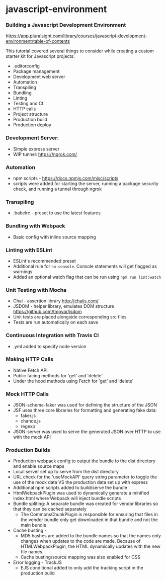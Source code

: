 # javascript-environment

### Building a Javascript Development Environment
https://app.pluralsight.com/library/courses/javascript-development-environment/table-of-contents

This tutorial covered several things to consider while creating a custom starter kit for Javascript projects:

* .editorconfig
* Package management
* Development web server
* Automation
* Transpiling
* Bundling
* Linting
* Testing and CI
* HTTP calls
* Project structure
* Production build
* Production deploy

### Development Server:
* Simple express server
* WIP tunnel: https://ngrok.com/

### Automation
* npm scripts - https://docs.npmjs.com/misc/scripts
* scripts were added for starting the server, running a package security check, and running a tunnel through ngrok

### Transpiling
* .babelrc - preset to use the latest features

### Bundling with Webpack
* Basic config with inline source mapping

### Linting with ESLint
* ESLint's recommended preset
* Additional rule for `no-console`. Console statements will get flagged as warnings
* Added an optional watch flag that can be run using `npm run lint:watch`

### Unit Testing with Mocha
* Chai - assertion library http://chaijs.com/
* JSDOM - helper library, emulates DOM structure https://github.com/tmpvar/jsdom
* Unit tests are placed alongside corresponding src files 
* Tests are run automatically on each save

### Continuous Integration with Travis CI
* .yml added to specify node version

### Making HTTP Calls
* Native Fetch API
* Public facing methods for 'get' and 'delete'
* Under the hood methods using Fetch for 'get' and 'delete'

### Mock HTTP Calls
* JSON-schema-faker was used for defining the structure of the JSON
* JSF uses three core libraries for formatting and generating fake data:
    * faker.js
    * chance.js
    * regexp
* JSON-server was used to serve the generated JSON over HTTP to use with the mock API

### Production Builds
* Production webpack config to output the bundle to the dist directory and enable source maps
* Local server set up to serve from the dist directory
* URL check for the 'useMockAPI' query string parameter to toggle the use of the mock data VS the production data
set up with express
* Additional npm scripts added to build/serve the bundle
* HtmlWebpackPlugin was used to dynamically generate a minified index.html where Webpack will inject bundle scripts
* Bundle spliting: A separate bundle was created for vendor libraries so that they can be cached separately
    * The CommonsChunkPlugin is responsible for ensuring that files in the vendor bundle only get downloaded in that
    bundle and not the main bundle
* Cache busting - 
    * MD5 hashes are added to the bundle names so that the names only changes when updates to the code are made. 
    Because of HTMLWebpackPlugin, the HTML dynamically updates with the new file names.
    * Cache busting/source mapping was also enabled for CSS
* Error logging - TrackJS 
    * EJS conditional added to only add the tracking script in the production build

